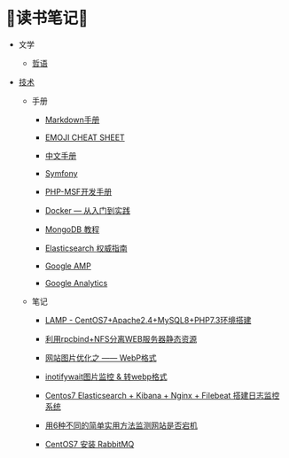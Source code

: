 # :blue_book:读书笔记:blue_book:

- 文学
	- [哲语](文学/哲语.md)

- [技术](技术/README.md)
	- 手册
		- [Markdown手册](https://help.github.com/cn/github/writing-on-github)

		- [EMOJI CHEAT SHEET](https://www.webfx.com/tools/emoji-cheat-sheet/)

		- [中文手册](https://www.php.net/manual/zh/)

		- [Symfony](https://symfony.com/doc/current/index.html#gsc.tab=0)

		- [PHP-MSF开发手册](https://pinguo.gitbooks.io/php-msf-docs/content/)

		- [Docker — 从入门到实践](https://yeasy.gitbooks.io/docker_practice/content/)

		- [MongoDB 教程](https://www.runoob.com/mongodb/mongodb-tutorial.html)

		- [Elasticsearch 权威指南](https://es.xiaoleilu.com/)

		- [Google AMP](https://amp.dev/zh_cn/)

		- [Google Analytics](https://developers.google.com/analytics)

	- 笔记
		- [LAMP - CentOS7+Apache2.4+MySQL8+PHP7.3环境搭建](技术/CentOS7-Apache2.4-MySQL8-PHP7.3.md)

		- [利用rpcbind+NFS分离WEB服务器静态资源](技术/利用rpcbind+NFS分离WEB服务器静态资源.md)

		- [网站图片优化之 —— WebP格式](技术/网站图片优化——WebP格式.md)

		- [inotifywait图片监控 & 转webp格式](技术/inotifywait图片监控转webp格式.md)

		- [Centos7 Elasticsearch + Kibana + Nginx + Filebeat 搭建日志监控系统](技术/Centos7+Elasticsearch+Kibana+Nginx+Filebeat搭建日志监控系统.md)

		- [用6种不同的简单实用方法监测网站是否宕机](技术/用6种不同的简单实用方法监测网站是否宕机.md)

		- [CentOS7 安装 RabbitMQ](技术/CentOS7安装RabbitMQ.md)